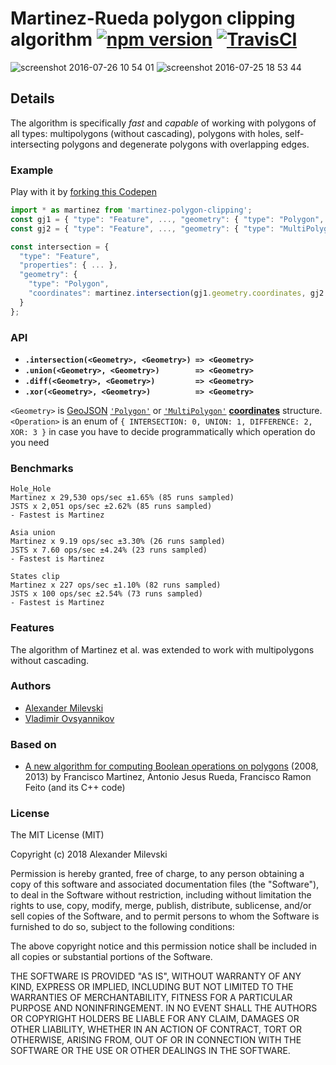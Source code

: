 # Martinez-Rueda polygon clipping algorithm [![npm version](https://badge.fury.io/js/martinez-polygon-clipping.svg)](https://badge.fury.io/js/martinez-polygon-clipping) [![TravisCI](https://travis-ci.org/w8r/martinez.svg?branch=master)](https://travis-ci.org/w8r/martinez)

![screenshot 2016-07-26 10 54 01](https://cloud.githubusercontent.com/assets/26884/17131796/611b3b20-531f-11e6-941c-b0f8fd385016.png)
![screenshot 2016-07-25 18 53 44](https://cloud.githubusercontent.com/assets/26884/17131805/64b74134-531f-11e6-913b-81c0cbd1a618.png)

## Details

The algorithm is specifically *fast* and *capable* of working with polygons of all types: multipolygons (without cascading),
polygons with holes, self-intersecting polygons and degenerate polygons with overlapping edges.

### Example

Play with it by [forking this Codepen](http://codepen.io/w8r/pen/rrBkER)

```js
import * as martinez from 'martinez-polygon-clipping';
const gj1 = { "type": "Feature", ..., "geometry": { "type": "Polygon", "coordinates": [ [ [x, y], ... ] ]};
const gj2 = { "type": "Feature", ..., "geometry": { "type": "MultiPolygon", "coordinates": [ [ [ [x, y], ...] ] ]};

const intersection = {
  "type": "Feature",
  "properties": { ... },
  "geometry": {
    "type": "Polygon",
    "coordinates": martinez.intersection(gj1.geometry.coordinates, gj2.geometry.coordinates)
  }
};
```

### API

* **`.intersection(<Geometry>, <Geometry>) => <Geometry>`**
* **`.union(<Geometry>, <Geometry>)        => <Geometry>`**
* **`.diff(<Geometry>, <Geometry>)         => <Geometry>`**
* **`.xor(<Geometry>, <Geometry>)          => <Geometry>`**

`<Geometry>` is [GeoJSON](http://geojson.org/geojson-spec.html) [`'Polygon'`](http://geojson.org/geojson-spec.html#id4) or [`'MultiPolygon'`](http://geojson.org/geojson-spec.html#id7) <u>**coordinates**</u> structure.
`<Operation>` is an enum of `{ INTERSECTION: 0, UNION: 1, DIFFERENCE: 2, XOR: 3 }` in case you have to decide programmatically
which operation do you need

### Benchmarks

```
Hole_Hole
Martinez x 29,530 ops/sec ±1.65% (85 runs sampled)
JSTS x 2,051 ops/sec ±2.62% (85 runs sampled)
- Fastest is Martinez

Asia union
Martinez x 9.19 ops/sec ±3.30% (26 runs sampled)
JSTS x 7.60 ops/sec ±4.24% (23 runs sampled)
- Fastest is Martinez

States clip
Martinez x 227 ops/sec ±1.10% (82 runs sampled)
JSTS x 100 ops/sec ±2.54% (73 runs sampled)
- Fastest is Martinez
```

### Features

The algorithm of Martinez et al. was extended to work with multipolygons without cascading.

### Authors

* [Alexander Milevski](https://github.com/w8r/)
* [Vladimir Ovsyannikov](https://github.com/sh1ng/)

### Based on

* [A new algorithm for computing Boolean operations on polygons](http://www.sciencedirect.com/science/article/pii/S0965997813000379) (2008, 2013) by Francisco Martinez, Antonio Jesus Rueda, Francisco Ramon Feito (and its C++ code)

### License

The MIT License (MIT)

Copyright (c) 2018 Alexander Milevski

Permission is hereby granted, free of charge, to any person obtaining a copy of this software and associated documentation files (the "Software"), to deal in the Software without restriction, including without limitation the rights to use, copy, modify, merge, publish, distribute, sublicense, and/or sell copies of the Software, and to permit persons to whom the Software is furnished to do so, subject to the following conditions:

The above copyright notice and this permission notice shall be included in all copies or substantial portions of the Software.

THE SOFTWARE IS PROVIDED "AS IS", WITHOUT WARRANTY OF ANY KIND, EXPRESS OR IMPLIED, INCLUDING BUT NOT LIMITED TO THE WARRANTIES OF MERCHANTABILITY, FITNESS FOR A PARTICULAR PURPOSE AND NONINFRINGEMENT. IN NO EVENT SHALL THE AUTHORS OR COPYRIGHT HOLDERS BE LIABLE FOR ANY CLAIM, DAMAGES OR OTHER LIABILITY, WHETHER IN AN ACTION OF CONTRACT, TORT OR OTHERWISE, ARISING FROM, OUT OF OR IN CONNECTION WITH THE SOFTWARE OR THE USE OR OTHER DEALINGS IN THE SOFTWARE.
